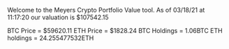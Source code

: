 Welcome to the Meyers Crypto Portfolio Value tool. 
As of 03/18/21 at 11:17:20 our valuation is $107542.15 

BTC Price = $59620.11
 ETH Price = $1828.24
BTC Holdings = 1.06BTC
 ETH holdings = 24.255477532ETH 
